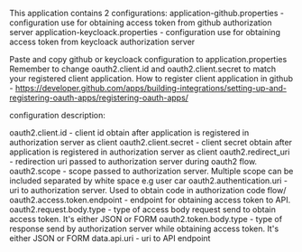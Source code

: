 This application contains 2 configurations:
application-github.properties - configuration use for obtaining access token from github authorization server
application-keycloack.properties - configuration use for obtaining access token from keycloack authorization server

Paste and copy github or keycloack configuration to application.properties
Remember to change oauth2.client.id and oauth2.client.secret to match your registered client application.
How to register client application in github - https://developer.github.com/apps/building-integrations/setting-up-and-registering-oauth-apps/registering-oauth-apps/

configuration description:

oauth2.client.id - client id obtain after application is registered in authorization server as client
oauth2.client.secret - client secret obtain after application is registered in authorization server as client
oauth2.redirect_uri - redirection uri passed to authorization server during oauth2 flow. 
oauth2.scope - scope passed to authorization server. Multiple scope can be included separated by white space e.g user car
oauth2.authentication.uri - uri to authorization server. Used to obtain code in authorization code flow/
oauth2.access.token.endpoint - endpoint for obtaining access token to API.
oauth2.request.body.type - type of access body request send to obtain access token. It's either JSON or FORM
oauth2.token.body.type - type of response send by authorization server while obtaining access token. It's either JSON or FORM
data.api.uri - uri to API endpoint


